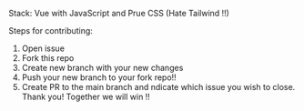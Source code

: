 Stack:
Vue with JavaScript and Prue CSS (Hate Tailwind !!)


Steps for contributing:
1. Open issue
2. Fork this repo
3. Create new branch with your new changes
4. Push your new branch to your fork repo!!
5. Create PR to the main branch and ndicate which issue you wish to close.
Thank you!
Together we will win !!
